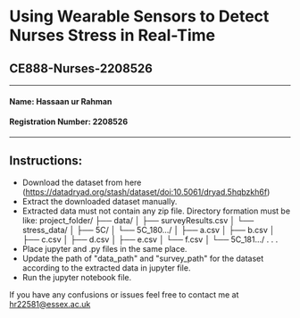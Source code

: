 # Using Wearable Sensors to Detect Nurses Stress in Real-Time
## CE888-Nurses-2208526
-------------------------------------------------------------

#### Name: Hassaan ur Rahman

#### Registration Number: 2208526

-------------------------------------------------------------

## Instructions:

- Download the dataset from here (https://datadryad.org/stash/dataset/doi:10.5061/dryad.5hqbzkh6f)
- Extract the downloaded dataset manually.
- Extracted data must not contain any zip file. Directory formation must be like:
project_folder/
├── data/
│   ├── surveyResults.csv
│   └── stress_data/
│       ├── 5C/
│       └── 5C_180.../
│           ├── a.csv
│           ├── b.csv
│           ├── c.csv
│           ├── d.csv
│           ├── e.csv
│           └── f.csv
│       └── 5C_181.../
.
.
.
- Place jupyter and .py files in the same place.
- Update the path of "data_path" and "survey_path" for the dataset according to the extracted data in jupyter file.
- Run the jupyter notebook file.

If you have any confusions or issues feel free to contact me at hr22581@essex.ac.uk
